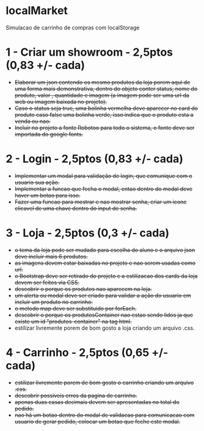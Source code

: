 # localMarket

Simulacao de carrinho de compras com localStorage

# 1 - Criar um showroom - 2,5ptos (0,83 +/- cada)

- <del> Elaborar um json contendo os mesmo produtos da loja porem aqui de uma forma mais demonstrativa, dentro do objeto conter status, nome do produto, valor , quantidade e imagem (a imagem pode ser uma url da web ou imagem baixada no projeto). </del>
- <del> Caso o status seja true, uma bolinha vermelha deve aparecer no card do produto caso false uma bolinha verde, isso indica que o produto esta a venda ou nao. </del>
- <del> Incluir no projeto a fonte Robotoo para todo o sistema, o fonte deve ser importada do google fonts. </del>

# 2 - Login - 2,5ptos (0,83 +/- cada)

- <del> Implementar um modal para validação de login, que comunique com o usuario sua ação. </del>
- <del> Implementar a funcao que fecha o modal, entao dentro do modal deve haver um botao para isso. </del>
- <del> Fazer uma funcao para mostrar e nao mostrar senha, criar um icone clicavel de uma chave dentro do input de senha. </del>

# 3 - Loja - 2,5ptos (0,3 +/- cada)

- <del> o tema da loja pode ser mudado para escolha do aluno e o arquivo json deve incluir mais 6 produtos. </del>
- <del> as imagens devem estar baixadas no projeto e nao serem usadas como url. </del>
- <del> o Bootstrap deve ser retirado do projeto e a estilizacao dos cards da loja devem ser feitos via CSS. </del>
- <del> descobrir o porque os produtos nao aparecem na loja. </del>
- <del> um alerta ou modal deve ser criado para validar a ação do usuario em incluir um produto no carrinho. </del>
- <del> o metodo map deve ser substituido por forEach. </del>
- <del> descobrir o porque os produtosContainer nao estao sendo lidos ja que existe um id "produtos-container" na tag html. </del>
- estilizar livremente porem de bom gosto a loja criando um arquivo .css.

# 4 - Carrinho - 2,5ptos (0,65 +/- cada)

- <del> estilizar livremente porem de bom gosto o carrinho criando um arquivo .css. </del>
- <del> descobrir possiveis erros da pagina de carrinho. </del>
- <del> apenas duas casas decimais devem ser apresentadas no total do pedido. </del>
- <del> nao há um botao dentro do modal de validacao para comunicacao com usuario de gerar pedido, colocar um botao que feche este modal. </del>
